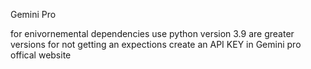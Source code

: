 Gemini Pro 

for enivornemental dependencies use python version 3.9 are greater versions for not getting an expections 
create an API KEY in Gemini pro offical website 

